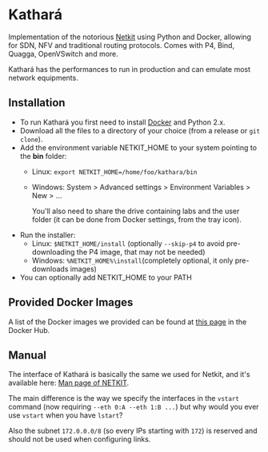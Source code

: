 # Kathará
Implementation of the notorious [Netkit](https://github.com/maxonthegit/netkit-core) using Python and Docker, allowing for SDN, NFV and traditional routing protocols. Comes with P4, Bind, Quagga, OpenVSwitch and more. 

Kathará has the performances to run in production and can emulate most network equipments. 

## Installation
* To run Kathará you first need to install [Docker](https://www.docker.com/) and Python 2.x.
* Download all the files to a directory of your choice (from a release or `git clone`). 
* Add the environment variable NETKIT_HOME to your system pointing to the **bin** folder:
  * Linux: `export NETKIT_HOME=/home/foo/kathara/bin`
  * Windows: System > Advanced settings > Environment Variables > New > ...
    
    You'll also need to share the drive containing labs and the user folder (it can be done from Docker settings, from the tray icon).
* Run the installer:
  * Linux: `$NETKIT_HOME/install` (optionally `--skip-p4` to avoid pre-downloading the P4 image, that may not be needed)
  * Windows: `%NETKIT_HOME%\install`(completely optional, it only pre-downloads images)
* You can optionally add NETKIT_HOME to your PATH

## Provided Docker Images
A list of the Docker images we provided can be found at [this page](https://hub.docker.com/u/bonofiglio/) in the Docker Hub.

## Manual
The interface of Kathará is basically the same we used for Netkit, and it's available here: [Man page of NETKIT](http://wiki.netkit.org/man/man7/netkit.7.html).

The main difference is the way we specify the interfaces in the `vstart` command (now requiring `--eth 0:A --eth 1:B ...`) but why would you ever use `vstart` when you have `lstart`?

Also the subnet `172.0.0.0/8` (so every IPs starting with `172`) is reserved and should not be used when configuring links. 
